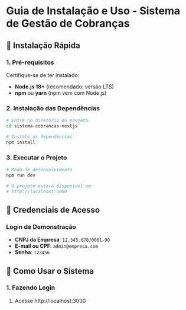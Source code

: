 # Guia de Instalação e Uso - Sistema de Gestão de Cobranças

## 🚀 Instalação Rápida

### 1. Pré-requisitos
Certifique-se de ter instalado:
- **Node.js 18+** (recomendado: versão LTS)
- **npm** ou **yarn** (npm vem com Node.js)

### 2. Instalação das Dependências
```bash
# Entre no diretório do projeto
cd sistema-cobrancas-nextjs

# Instale as dependências
npm install
```

### 3. Executar o Projeto
```bash
# Modo de desenvolvimento
npm run dev

# O projeto estará disponível em:
# http://localhost:3000
```

## 🔑 Credenciais de Acesso

### Login de Demonstração
- **CNPJ da Empresa**: `12.345.678/0001-90`
- **E-mail ou CPF**: `admin@empresa.com`
- **Senha**: `123456`

## 📖 Como Usar o Sistema

### 1. Fazendo Login
1. Acesse http://localhost:3000